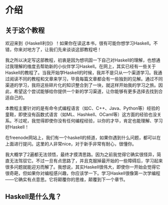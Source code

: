 # 介绍

## 关于这个教程

欢迎来到《Haskell利剑》！如果你在读这本书，很有可能你想学习Haskell。不错，你来对地方了，让我们先来谈谈这部教程吧！

我之所以决定写这部教程，初衷是因为想巩固一下自己对Haskell的理解，也想通过我理解的维度去帮助新的小伙伴学习Haskell。在网上，其实已经有一些关于Haskell的教程了。当我开始学Haskell的时候，我并不是只从一个渠道学习。我通过阅读不同的教程和文章来学习，毕竟每篇文章都会有一些独到的见解。通过不同渠道的学习，我将这些碎片化的知识整合到了一块，就这样开始我的学习之旅。因此，希望这个尝试能够给你提供一个新的学习渠道，让你能够有更多选择去找到合适自己的。

本教程主要针对的是有命令式编程语言（如C、C++、Java、Python等）经验的童鞋，即使没有函数式语言（如ML、Hashkell、OCaml等）这方面的经验也没关系。不过呢，我觉得即使你没有任何编程经验，以你的才华，肯定也能理解、学习好Haskell！

在freenode网站上，我们有一个haskell的频道，如果你遇到什么问题，都可以在上面进行提问。这里的人非常nice，对于新手非常有耐心，很懂你。

我大概学了2遍都无法领悟，最终才摸清思路。因为之前我觉得它确实很怪异，简直无法驾驭它。不过一旦有点思路了，并且克服掉最开始的一些障碍后，学习起来很多问题就能迎刃而解了。我想说，其实Haskell很伟大，即使你一开始会觉得它很奇葩，但如果你对编程感兴趣，你应该学一下。学习Haskell很像第一次学编程——它确实有点意思。它将颠覆你的思维，颠覆到下一个章节。


## Haskell是什么鬼？
